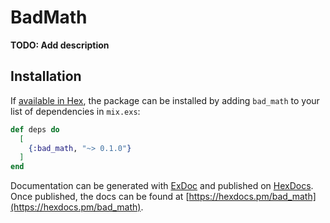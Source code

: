 # BadMath

**TODO: Add description**

## Installation

If [available in Hex](https://hex.pm/docs/publish), the package can be installed
by adding `bad_math` to your list of dependencies in `mix.exs`:

```elixir
def deps do
  [
    {:bad_math, "~> 0.1.0"}
  ]
end
```

Documentation can be generated with [ExDoc](https://github.com/elixir-lang/ex_doc)
and published on [HexDocs](https://hexdocs.pm). Once published, the docs can
be found at [https://hexdocs.pm/bad_math](https://hexdocs.pm/bad_math).

